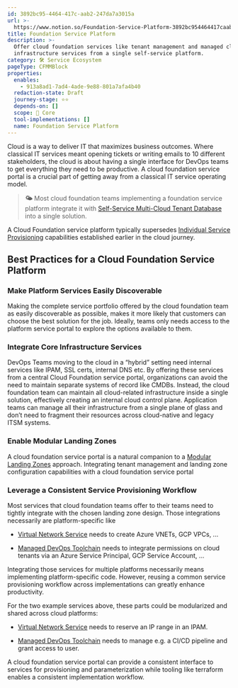 ```yaml
---
id: 3892bc95-4464-417c-aab2-247da7a3015a
url: >-
  https://www.notion.so/Foundation-Service-Platform-3892bc954464417caab2247da7a3015a
title: Foundation Service Platform
description: >-
  Offer cloud foundation services like tenant management and managed cloud
  infrastructure services from a single self-service platform.
category: 🛠 Service Ecosystem
pageType: CFMMBlock
properties:
  enables:
    - 913a8ad1-7ad4-4ade-9e88-801a7afa4b40
  redaction-state: Draft
  journey-stage: ⭐️⭐️
  depends-on: []
  scope: 🏢 Core
  tool-implementations: []
  name: Foundation Service Platform
---
```


Cloud is a way to deliver IT that maximizes business outcomes. Where classical IT services meant opening tickets or writing emails to 10 different stakeholders, the cloud is about having a single interface for DevOps teams to get everything they need to be productive. A cloud foundation service portal is a crucial part of getting away from a classical IT service operating model. 

> **🌤️** Most cloud foundation teams implementing a foundation service platform integrate it with [Self-Service Multi-Cloud Tenant Database](../tenant-management/self-service-multi-cloud-tenant-database.md) into a single solution.

A Cloud Foundation service platform typically supersedes [Individual Service Provisioning](./individual-service-provisioning.md) capabilities established earlier in the cloud journey.

## Best Practices for a Cloud Foundation Service Platform

### Make Platform Services Easily Discoverable

Making the complete service portfolio offered by the cloud foundation team as easily discoverable as possible, makes it more likely that customers can choose the best solution for the job. Ideally, teams only needs access to the platform service portal to explore the options available to them.

### Integrate Core Infrastructure Services

DevOps Teams moving to the cloud in a “hybrid” setting need internal services like IPAM, SSL certs, internal DNS etc. By offering these services from a central Cloud Foundation service portal, organizations can avoid the need to maintain separate systems of record like CMDBs. Instead, the cloud foundation team can maintain all cloud-related infrastructure inside a single solution, effectively creating an internal cloud control plane. Application teams can manage all their infrastructure from a single plane of glass and don’t need to fragment their resources across cloud-native and legacy ITSM systems.

### Enable Modular Landing Zones

A cloud foundation service portal is a natural companion to a [Modular Landing Zones](../tenant-management/modular-landing-zones.md) approach. Integrating tenant management and landing zone configuration capabilities with a cloud foundation service  portal 

### Leverage a Consistent Service Provisioning Workflow

Most services that cloud foundation teams offer to their teams need to tightly integrate with  the chosen landing zone design. Those integrations necessarily are platform-specific like

- [Virtual Network Service](./virtual-network-service.md) needs to create Azure VNETs, GCP VPCs, ...

- [Managed DevOps Toolchain](./managed-devops-toolchain.md) needs to integrate permissions on cloud tenants via an Azure Service Principal, GCP Service Account, ...

Integrating those services for multiple platforms necessarily means implementing platform-specific code. However, reusing a common service provisioning workflow across implementations can greatly enhance  productivity. 

For the two example services above, these parts could be modularized and shared across cloud platforms:

- [Virtual Network Service](./virtual-network-service.md) needs to reserve an IP range in an IPAM.

- [Managed DevOps Toolchain](./managed-devops-toolchain.md) needs to manage e.g. a CI/CD pipeline and grant access to user.

A cloud foundation service portal can provide a consistent interface to services for provisioning and parameterization while tooling like terraform enables a consistent implementation workflow.

